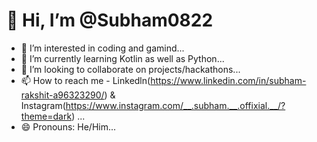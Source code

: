 # 👋 Hi, I’m @Subham0822
- 👀 I’m interested in coding and gamind...
- 🌱 I’m currently learning Kotlin as well as Python...
- 💞️ I’m looking to collaborate on projects/hackathons...
- 📫 How to reach me - Linkedln(https://www.linkedin.com/in/subham-rakshit-a96323290/) & Instagram(https://www.instagram.com/__.subham.__.offixial.__/?theme=dark) ...
- 😄 Pronouns: He/Him...

<!---
Subham0822/Subham0822 is a ✨ special ✨ repository because its `README.md` (this file) appears on your GitHub profile.
You can click the Preview link to take a look at your changes.
--->
